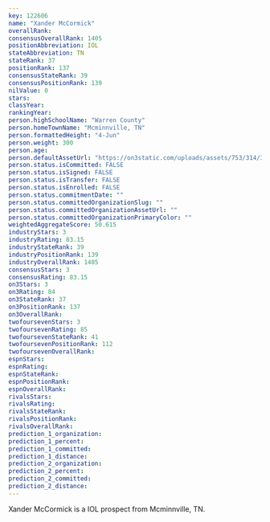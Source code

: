 ```yaml
---
key: 122606
name: "Xander McCormick"
overallRank: 
consensusOverallRank: 1405
positionAbbreviation: IOL
stateAbbreviation: TN
stateRank: 37
positionRank: 137
consensusStateRank: 39
consensusPositionRank: 139
nilValue: 0
stars: 
classYear: 
rankingYear: 
person.highSchoolName: "Warren County"
person.homeTownName: "Mcminnville, TN"
person.formattedHeight: "4-Jun"
person.weight: 300
person.age: 
person.defaultAssetUrl: "https://on3static.com/uploads/assets/753/314/314753.png"
person.status.isCommitted: FALSE
person.status.isSigned: FALSE
person.status.isTransfer: FALSE
person.status.isEnrolled: FALSE
person.status.commitmentDate: ""
person.status.committedOrganizationSlug: ""
person.status.committedOrganizationAssetUrl: ""
person.status.committedOrganizationPrimaryColor: ""
weightedAggregateScore: 50.615
industryStars: 3
industryRating: 83.15
industryStateRank: 39
industryPositionRank: 139
industryOverallRank: 1405
consensusStars: 3
consensusRating: 83.15
on3Stars: 3
on3Rating: 84
on3StateRank: 37
on3PositionRank: 137
on3OverallRank: 
twofoursevenStars: 3
twofoursevenRating: 85
twofoursevenStateRank: 41
twofoursevenPositionRank: 112
twofoursevenOverallRank: 
espnStars: 
espnRating: 
espnStateRank: 
espnPositionRank: 
espnOverallRank: 
rivalsStars: 
rivalsRating: 
rivalsStateRank: 
rivalsPositionRank: 
rivalsOverallRank: 
prediction_1_organization: 
prediction_1_percent: 
prediction_1_committed: 
prediction_1_distance: 
prediction_2_organization: 
prediction_2_percent: 
prediction_2_committed: 
prediction_2_distance: 
---
```

Xander McCormick is a IOL prospect from Mcminnville, TN.